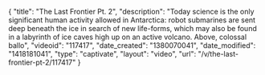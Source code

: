 {
    "title": "The Last Frontier Pt. 2",
    "description": "Today science is the only significant human activity allowed in Antarctica: robot submarines are sent deep beneath the ice in search of new life-forms, which may also be found in a labyrinth of ice caves high up on an active volcano. Above, colossal ballo",
    "videoid": "117417",
    "date_created": "1380070041",
    "date_modified": "1418181041",
    "type": "captivate",
    "layout": "video",
    "url": "\/v\/the-last-frontier-pt-2\/117417"
}